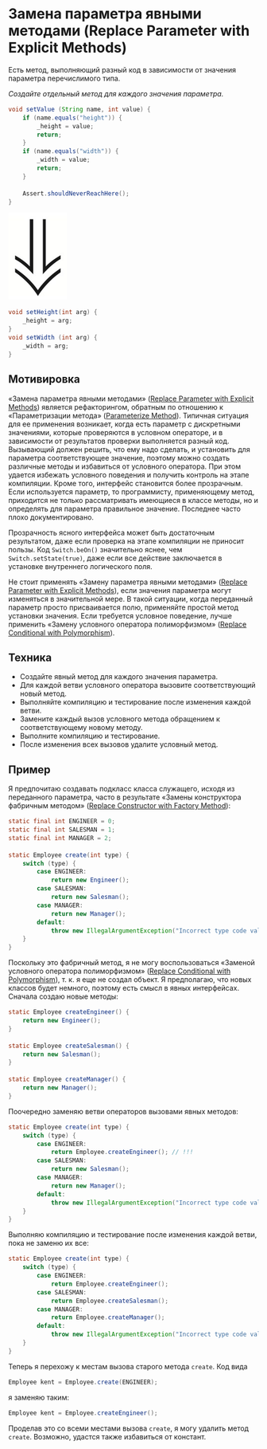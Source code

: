 # Замена параметра явными методами (Replace Parameter with Explicit Methods)

Есть метод, выполняющий разный код в зависимости от значения параметра перечислимого типа.

_Создайте отдельный метод для каждого значения параметра._

```java
void setValue (String name, int value) {
    if (name.equals("height")) {
        _height = value;
        return;
    }
    if (name.equals("width")) {
        _width = value;
        return;
    }
    
    Assert.shouldNeverReachHere();
}
```

![](images/arrow.jpg)

```java
void setHeight(int arg) {
    _height = arg;
}
void setWidth (int arg) {
    _width = arg;
}
```

## Мотивировка

«Замена параметра явными методами» ([Replace Parameter with Explicit Methods](Replace-Parameter-with-Explicit-Methods.md)) является рефакторингом, обратным по отношению к «Параметризации метода» ([Parameterize Method](Parameterize-Method.md)). Типичная ситуация для ее применения возникает, когда есть параметр с дискретными значениями, которые проверяются в условном операторе, и в зависимости от результатов проверки выполняется разный код. Вызывающий должен решить, что ему надо сделать, и установить для параметра соответствующее значение, поэтому можно создать различные методы и избавиться от условного оператора. При этом удается избежать условного поведения и получить контроль на этапе компиляции. Кроме того, интерфейс становится более прозрачным. Если используется параметр, то программисту, применяющему метод, приходится не только рассматривать имеющиеся в классе методы, но и определять для параметра правильное значение. Последнее часто плохо документировано.

Прозрачность ясного интерфейса может быть достаточным результатом, даже если проверка на этапе компиляции не приносит пользы. Код `Switch.beOn()` значительно яснее, чем `Switch.setState(true)`, даже если все действие заключается в установке внутреннего логического поля.

Не стоит применять «Замену параметра явными методами» ([Replace Parameter with Explicit Methods](Replace-Parameter-with-Explicit-Methods.md)), если значения параметра могут изменяться в значительной мере. В такой ситуации, когда переданный параметр просто присваивается полю, применяйте простой метод установки значения. Если требуется условное поведение, лучше применить «Замену условного оператора полиморфизмом» ([Replace Conditional with Polymorphism](Replace-Conditional-with-Polymorphism.md)).

## Техника

* Создайте явный метод для каждого значения параметра.
* Для каждой ветви условного оператора вызовите соответствующий новый метод.
* Выполняйте компиляцию и тестирование после изменения каждой ветви.
* Замените каждый вызов условного метода обращением к соответствующему новому методу.
* Выполните компиляцию и тестирование.
* После изменения всех вызовов удалите условный метод.

## Пример

Я предпочитаю создавать подкласс класса служащего, исходя из переданного параметра, часто в результате «Замены конструктора фабричным методом» ([Replace Constructor with Factory Method](Replace-Constructor-with-Factory-Method.md)):

```java
static final int ENGINEER = 0;
static final int SALESMAN = 1;
static final int MANAGER = 2;

static Employee create(int type) {
    switch (type) {
        case ENGINEER:
            return new Engineer();
        case SALESMAN:
            return new Salesman();
        case MANAGER:
            return new Manager();
        default:
            throw new IllegalArgumentException("Incorrect type code value");
    }
}
```

Поскольку это фабричный метод, я не могу воспользоваться «Заменой условного оператора полиморфизмом» ([Replace Conditional with Polymorphism](Replace-Conditional-with-Polymorphism.md)), т. к. я еще не создал объект. Я предполагаю, что новых классов будет немного, поэтому есть смысл в явных интерфейсах. Сначала создаю новые методы:

```java
static Employee createEngineer() {
    return new Engineer();
}

static Employee createSalesman() {
    return new Salesman();
}

static Employee createManager() {
    return new Manager();
}
```

Поочередно заменяю ветви операторов вызовами явных методов:

```java
static Employee create(int type) {
    switch (type) {
        case ENGINEER:
            return Employee.createEngineer(); // !!!
        case SALESMAN:
            return new Salesman();
        case MANAGER:
            return new Manager();
        default:
            throw new IllegalArgumentException("Incorrect type code value");
    }
}
```

Выполняю компиляцию и тестирование после изменения каждой ветви, пока не заменю их все:

```java
static Employee create(int type) {
    switch (type) {
        case ENGINEER:
            return Employee.createEngineer();
        case SALESMAN:
            return Employee.createSalesman();
        case MANAGER:
            return Employee.createManager();
        default:
            throw new IllegalArgumentException("Incorrect type code value");
    }
}
```

Теперь я перехожу к местам вызова старого метода `create`. Код вида

```java
Employee kent = Employee.create(ENGINEER);
```

я заменяю таким:

```java
Employee kent = Employee.createEngineer();
```

Проделав это со всеми местами вызова `create`, я могу удалить метод `create`. Возможно, удастся также избавиться от констант.

